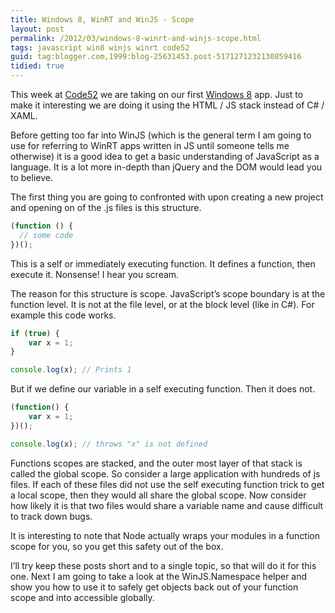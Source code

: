 ```yaml
---
title: Windows 8, WinRT and WinJS - Scope
layout: post
permalink: /2012/03/windows-8-winrt-and-winjs-scope.html
tags: javascript win8 winjs winrt code52
guid: tag:blogger.com,1999:blog-25631453.post-5171271232130859416
tidied: true
---
```



This week at [Code52](http://code52.org/) we are taking on our first [Windows 8](http://code52.org/finances-windows8.html) app. Just to make it interesting we are doing it using the HTML / JS stack instead of C# / XAML.  
  
Before getting too far into WinJS (which is the general term I am going to use for referring to WinRT apps written in JS until someone tells me otherwise) it is a good idea to get a basic understanding of JavaScript as a language. It is a lot more in-depth than jQuery and the DOM would lead you to believe.  
  
The first thing you are going to confronted with upon creating a new project and opening on of the .js files is this structure.  
  

```javascript
﻿(function () {
  // some code
})();
```  

This is a self or immediately executing function. It defines a function, then execute it. Nonsense! I hear you scream.  
  
The reason for this structure is scope. JavaScript’s scope boundary is at the function level. It is not at the file level, or at the block level (like in C#). For example this code works.  
  

```javascript
if (true) {
	var x = 1;
}

console.log(x);	// Prints 1
```  
  
  
But if we define our variable in a self executing function. Then it does not.  
  

```javascript
(function() {
	var x = 1;
})();

console.log(x);	// throws "x" is not defined
```  

Functions scopes are stacked, and the outer most layer of that stack is called the global scope. So consider a large application with hundreds of js files. If each of these files did not use the self executing function trick to get a local scope, then they would all share the global scope. Now consider how likely it is that two files would share a variable name and cause difficult to track down bugs.  
  
It is interesting to note that Node actually wraps your modules in a function scope for you, so you get this safety out of the box.  
  
I’ll try keep these posts short and to a single topic, so that will do it for this one. Next I am going to take a look at the WinJS.Namespace helper and show you how to use it to safely get objects back out of your function scope and into accessible globally.  
  
